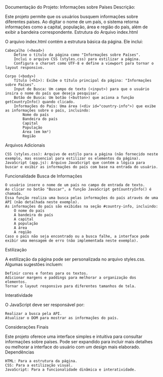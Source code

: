 Documentação do Projeto: Informações sobre Países
Descrição:

Este projeto permite que os usuários busquem informações sobre diferentes países. Ao digitar o nome de um país, o sistema retorna informações como a capital, população, área e região do país, além de exibir a bandeira correspondente.
Estrutura do Arquivo
index.html

O arquivo index.html contém a estrutura básica da página. Ele inclui:

    Cabeçalho (<head>)
        Define o título da página como "Informações sobre Países".
        Inclui o arquivo CSS (styles.css) para estilizar a página.
        Configura o charset como UTF-8 e define a viewport para tornar o layout responsivo.

    Corpo (<body>)
        Título (<h1>): Exibe o título principal da página: "Informações sobre Países".
        Input de Busca: Um campo de texto (<input>) para que o usuário insira o nome do país que deseja pesquisar.
        Botão de Busca: Um botão (<button>) que aciona a função getCountryInfo() quando clicado.
        Informações do País: Uma área (<div id="country-info">) que exibe as informações sobre o país, incluindo:
            Nome do país
            Bandeira do país
            Capital
            População
            Área (em km²)
            Região

Arquivos Adicionais

    CSS (styles.css): Arquivo de estilo para a página (não fornecido neste exemplo, mas essencial para estilizar os elementos da página).
    JavaScript (app.js): Arquivo JavaScript que contém a lógica para buscar e exibir as informações do país com base na entrada do usuário.

Funcionalidade
Busca de Informações

    O usuário insere o nome de um país no campo de entrada de texto.
    Ao clicar no botão "Buscar", a função JavaScript getCountryInfo() é chamada.
    Essa função realiza uma busca pelas informações do país através de uma API (não detalhada neste exemplo).
    As informações do país são exibidas na seção #country-info, incluindo:
        O nome do país
        A bandeira do país
        A capital
        A população
        A área
        A região
    Caso o país não seja encontrado ou a busca falhe, a interface pode exibir uma mensagem de erro (não implementada neste exemplo).

Estilização

A estilização da página pode ser personalizada no arquivo styles.css. Algumas sugestões incluem:

    Definir cores e fontes para os textos.
    Adicionar margens e paddings para melhorar a organização dos elementos.
    Tornar o layout responsivo para diferentes tamanhos de tela.

Interatividade

O JavaScript deve ser responsável por:

    Realizar a busca pela API.
    Atualizar o DOM para mostrar as informações do país.

Considerações Finais

Este projeto oferece uma interface simples e intuitiva para consultar informações sobre países. Pode ser expandido para incluir mais detalhes ou melhorar a interface do usuário com um design mais elaborado.
Dependências

    HTML: Para a estrutura da página.
    CSS: Para a estilização visual.
    JavaScript: Para a funcionalidade dinâmica e interatividade.
